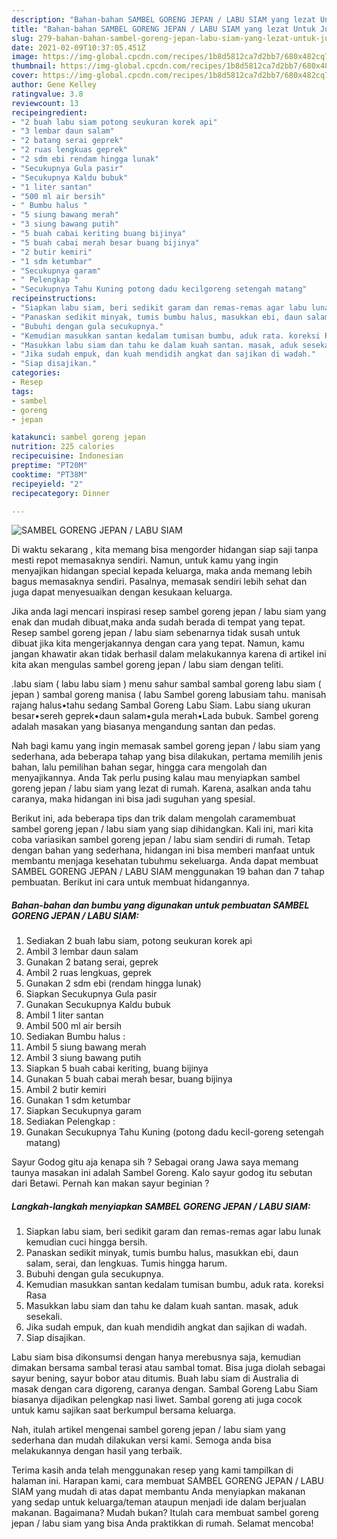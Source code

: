 ```yaml
---
description: "Bahan-bahan SAMBEL GORENG JEPAN / LABU SIAM yang lezat Untuk Jualan"
title: "Bahan-bahan SAMBEL GORENG JEPAN / LABU SIAM yang lezat Untuk Jualan"
slug: 279-bahan-bahan-sambel-goreng-jepan-labu-siam-yang-lezat-untuk-jualan
date: 2021-02-09T10:37:05.451Z
image: https://img-global.cpcdn.com/recipes/1b8d5812ca7d2bb7/680x482cq70/sambel-goreng-jepan-labu-siam-foto-resep-utama.jpg
thumbnail: https://img-global.cpcdn.com/recipes/1b8d5812ca7d2bb7/680x482cq70/sambel-goreng-jepan-labu-siam-foto-resep-utama.jpg
cover: https://img-global.cpcdn.com/recipes/1b8d5812ca7d2bb7/680x482cq70/sambel-goreng-jepan-labu-siam-foto-resep-utama.jpg
author: Gene Kelley
ratingvalue: 3.8
reviewcount: 13
recipeingredient:
- "2 buah labu siam potong seukuran korek api"
- "3 lembar daun salam"
- "2 batang serai geprek"
- "2 ruas lengkuas geprek"
- "2 sdm ebi rendam hingga lunak"
- "Secukupnya Gula pasir"
- "Secukupnya Kaldu bubuk"
- "1 liter santan"
- "500 ml air bersih"
- " Bumbu halus "
- "5 siung bawang merah"
- "3 siung bawang putih"
- "5 buah cabai keriting buang bijinya"
- "5 buah cabai merah besar buang bijinya"
- "2 butir kemiri"
- "1 sdm ketumbar"
- "Secukupnya garam"
- " Pelengkap "
- "Secukupnya Tahu Kuning potong dadu kecilgoreng setengah matang"
recipeinstructions:
- "Siapkan labu siam, beri sedikit garam dan remas-remas agar labu lunak kemudian cuci hingga bersih."
- "Panaskan sedikit minyak, tumis bumbu halus, masukkan ebi, daun salam, serai, dan lengkuas. Tumis hingga harum."
- "Bubuhi dengan gula secukupnya."
- "Kemudian masukkan santan kedalam tumisan bumbu, aduk rata. koreksi Rasa"
- "Masukkan labu siam dan tahu ke dalam kuah santan. masak, aduk sesekali."
- "Jika sudah empuk, dan kuah mendidih angkat dan sajikan di wadah."
- "Siap disajikan."
categories:
- Resep
tags:
- sambel
- goreng
- jepan

katakunci: sambel goreng jepan 
nutrition: 225 calories
recipecuisine: Indonesian
preptime: "PT20M"
cooktime: "PT38M"
recipeyield: "2"
recipecategory: Dinner

---
```



![SAMBEL GORENG JEPAN / LABU SIAM](https://img-global.cpcdn.com/recipes/1b8d5812ca7d2bb7/680x482cq70/sambel-goreng-jepan-labu-siam-foto-resep-utama.jpg)

Di waktu  sekarang , kita memang bisa mengorder hidangan siap saji tanpa mesti repot memasaknya sendiri. Namun, untuk kamu yang ingin menyajikan hidangan special kepada keluarga, maka anda memang lebih bagus memasaknya sendiri. Pasalnya, memasak sendiri lebih sehat dan juga dapat menyesuaikan dengan kesukaan keluarga.

Jika anda lagi mencari inspirasi resep sambel goreng jepan / labu siam yang enak dan mudah dibuat,maka anda sudah berada di tempat yang tepat. Resep sambel goreng jepan / labu siam  sebenarnya tidak susah untuk dibuat jika kita mengerjakannya dengan cara yang tepat. Namun, kamu jangan khawatir akan tidak berhasil dalam melakukannya 
karena di artikel ini kita akan mengulas sambel goreng jepan / labu siam dengan teliti.  

.labu siam ( labu labu siam ) menu sahur sambal sambal goreng labu siam ( jepan ) sambal goreng manisa ( labu Sambel goreng labusiam tahu. manisah rajang halus•tahu sedang Sambal Goreng Labu Siam. Labu siang ukuran besar•sereh geprek•daun salam•gula merah•Lada bubuk. Sambel goreng adalah masakan yang biasanya mengandung santan dan pedas.

Nah bagi kamu yang ingin memasak sambel goreng jepan / labu siam yang sederhana, ada beberapa tahap yang bisa dilakukan, pertama memilih jenis bahan, lalu pemilihan bahan segar, hingga cara mengolah dan menyajikannya. Anda Tak perlu pusing kalau mau menyiapkan sambel goreng jepan / labu siam yang lezat di rumah. Karena, asalkan anda  tahu caranya, maka hidangan ini bisa jadi suguhan yang spesial.

Berikut ini, ada beberapa tips dan trik dalam mengolah caramembuat sambel goreng jepan / labu siam yang siap dihidangkan. Kali ini, mari kita coba variasikan sambel goreng jepan / labu siam sendiri di rumah. Tetap dengan bahan yang sederhana, hidangan ini bisa memberi manfaat untuk membantu menjaga kesehatan tubuhmu sekeluarga. Anda dapat membuat SAMBEL GORENG JEPAN / LABU SIAM menggunakan 19 bahan dan 7 tahap pembuatan. Berikut ini cara untuk membuat hidangannya.

<!--inarticleads1-->

##### Bahan-bahan dan bumbu yang digunakan untuk pembuatan SAMBEL GORENG JEPAN / LABU SIAM:

1. Sediakan 2 buah labu siam, potong seukuran korek api
1. Ambil 3 lembar daun salam
1. Gunakan 2 batang serai, geprek
1. Ambil 2 ruas lengkuas, geprek
1. Gunakan 2 sdm ebi (rendam hingga lunak)
1. Siapkan Secukupnya Gula pasir
1. Gunakan Secukupnya Kaldu bubuk
1. Ambil 1 liter santan
1. Ambil 500 ml air bersih
1. Sediakan  Bumbu halus :
1. Ambil 5 siung bawang merah
1. Ambil 3 siung bawang putih
1. Siapkan 5 buah cabai keriting, buang bijinya
1. Gunakan 5 buah cabai merah besar, buang bijinya
1. Ambil 2 butir kemiri
1. Gunakan 1 sdm ketumbar
1. Siapkan Secukupnya garam
1. Sediakan  Pelengkap :
1. Gunakan Secukupnya Tahu Kuning (potong dadu kecil-goreng setengah matang)


Sayur Godog gitu aja kenapa sih ? Sebagai orang Jawa saya memang taunya masakan ini adalah Sambel Goreng. Kalo sayur godog itu sebutan dari Betawi. Pernah kan makan sayur beginian ? 

<!--inarticleads2-->

##### Langkah-langkah menyiapkan SAMBEL GORENG JEPAN / LABU SIAM:

1. Siapkan labu siam, beri sedikit garam dan remas-remas agar labu lunak kemudian cuci hingga bersih.
1. Panaskan sedikit minyak, tumis bumbu halus, masukkan ebi, daun salam, serai, dan lengkuas. Tumis hingga harum.
1. Bubuhi dengan gula secukupnya.
1. Kemudian masukkan santan kedalam tumisan bumbu, aduk rata. koreksi Rasa
1. Masukkan labu siam dan tahu ke dalam kuah santan. masak, aduk sesekali.
1. Jika sudah empuk, dan kuah mendidih angkat dan sajikan di wadah.
1. Siap disajikan.


Labu siam bisa dikonsumsi dengan hanya merebusnya saja, kemudian dimakan bersama sambal terasi atau sambal tomat. Bisa juga diolah sebagai sayur bening, sayur bobor atau ditumis. Buah labu siam di Australia di masak dengan cara digoreng, caranya dengan. Sambal Goreng Labu Siam biasanya dijadikan pelengkap nasi liwet. Sambal goreng ati juga cocok untuk kamu sajikan saat berkumpul bersama keluarga. 

Nah, itulah artikel mengenai  sambel goreng jepan / labu siam  yang sederhana dan mudah dilakukan versi kami. Semoga anda bisa melakukannya dengan hasil yang terbaik. 

Terima kasih anda telah menggunakan resep yang kami tampilkan di halaman ini. Harapan kami, cara membuat  SAMBEL GORENG JEPAN / LABU SIAM yang mudah di atas dapat membantu Anda menyiapkan makanan yang sedap untuk keluarga/teman ataupun menjadi ide dalam berjualan makanan. Bagaimana? Mudah bukan? Itulah cara membuat sambel goreng jepan / labu siam yang bisa Anda praktikkan di rumah. Selamat mencoba!

